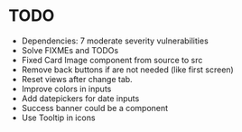 # TODO

- Dependencies: 7 moderate severity vulnerabilities
- Solve FIXMEs and TODOs
- Fixed Card Image component from source to src
- Remove back buttons if are not needed (like first screen)
- Reset views after change tab.
- Improve colors in inputs
- Add datepickers for date inputs
- Success banner could be a component
- Use Tooltip in icons

